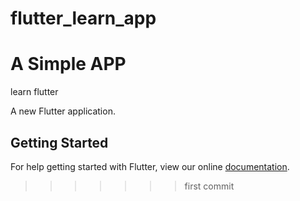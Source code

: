 # flutter_learn_app

A Simple APP 
=======

learn flutter

A new Flutter application.

## Getting Started

For help getting started with Flutter, view our online
[documentation](https://flutter.io/).
>>>>>>> first commit
